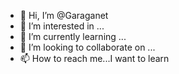 - 👋 Hi, I’m @Garaganet
- 👀 I’m interested in ...
- 🌱 I’m currently learning ...
- 💞️ I’m looking to collaborate on ...
- 📫 How to reach me...I want to learn

<!---
Garaganet/Garaganet is a ✨ special ✨ repository because its `README.md` (this file) appears on your GitHub profile.
You can click the Preview link to take a look at your changes.
--->
